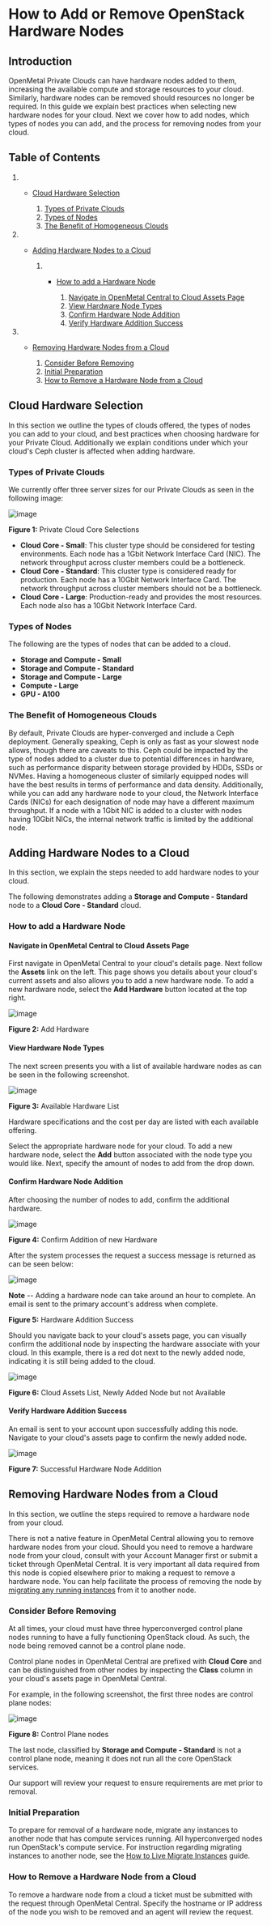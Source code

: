 # How to Add or Remove OpenStack Hardware Nodes

## Introduction

OpenMetal Private Clouds can have hardware nodes added to them,
increasing the available compute and storage resources to your cloud.
Similarly, hardware nodes can be removed should resources no longer be
required. In this guide we explain best practices when selecting new
hardware nodes for your cloud. Next we cover how to add nodes, which
types of nodes you can add, and the process for removing nodes from your
cloud.

## Table of Contents

1.    - [Cloud Hardware
        Selection](operators_manual/day-3/add-remove-hardware-nodes.md#cloud-hardware-selection)
        
        1.  [Types of Private
            Clouds](operators_manual/day-3/add-remove-hardware-nodes.md#types-of-private-clouds)
        2.  [Types of
            Nodes](operators_manual/day-3/add-remove-hardware-nodes.md#types-of-nodes)
        3.  [The Benefit of Homogeneous
            Clouds](operators_manual/day-3/add-remove-hardware-nodes.md#the-benefit-of-homogeneous-clouds)

2.    - [Adding Hardware Nodes to a
        Cloud](operators_manual/day-3/add-remove-hardware-nodes.md#adding-hardware-nodes-to-a-cloud)
        
        1.    - [How to add a Hardware
                Node](operators_manual/day-3/add-remove-hardware-nodes.md#how-to-add-a-hardware-node)
                
                1.  [Navigate in OpenMetal Central to Cloud Assets
                    Page](operators_manual/day-3/add-remove-hardware-nodes.md#navigate-in-openmetal-central-to-cloud-assets-page)
                2.  [View Hardware Node
                    Types](operators_manual/day-3/add-remove-hardware-nodes.md#view-hardware-node-types)
                3.  [Confirm Hardware Node
                    Addition](operators_manual/day-3/add-remove-hardware-nodes.md#confirm-hardware-node-addition)
                4.  [Verify Hardware Addition
                    Success](operators_manual/day-3/add-remove-hardware-nodes.md#verify-hardware-addition-success)

3.    - [Removing Hardware Nodes from a
        Cloud](operators_manual/day-3/add-remove-hardware-nodes.md#removing-hardware-nodes-from-a-cloud)
        
        1.  [Consider Before
            Removing](operators_manual/day-3/add-remove-hardware-nodes.md#consider-before-removing)
        2.  [Initial
            Preparation](operators_manual/day-3/add-remove-hardware-nodes.md#initial-preparation)
        3.  [How to Remove a Hardware Node from a
            Cloud](operators_manual/day-3/add-remove-hardware-nodes.md#how-to-remove-a-hardware-node-from-a-cloud)

## Cloud Hardware Selection

In this section we outline the types of clouds offered, the types of
nodes you can add to your cloud, and best practices when choosing
hardware for your Private Cloud. Additionally we explain conditions
under which your cloud's Ceph cluster is affected when adding hardware.

### Types of Private Clouds

We currently offer three server sizes for our Private Clouds as seen in
the following image:

![image](images/private-cloud-core-types.png)

**Figure 1:** Private Cloud Core Selections

  - **Cloud Core - Small**: This cluster type should be considered for
    testing environments. Each node has a 1Gbit Network Interface Card
    (NIC). The network throughput across cluster members could be a
    bottleneck.
  - **Cloud Core - Standard**: This cluster type is considered ready for
    production. Each node has a 10Gbit Network Interface Card. The
    network throughput across cluster members should not be a
    bottleneck.
  - **Cloud Core - Large**: Production-ready and provides the most
    resources. Each node also has a 10Gbit Network Interface Card.

### Types of Nodes

The following are the types of nodes that can be added to a cloud.

  - **Storage and Compute - Small**
  - **Storage and Compute - Standard**
  - **Storage and Compute - Large**
  - **Compute - Large**
  - **GPU - A100**

### The Benefit of Homogeneous Clouds

By default, Private Clouds are hyper-converged and include a Ceph
deployment. Generally speaking, Ceph is only as fast as your slowest
node allows, though there are caveats to this. Ceph could be impacted by
the type of nodes added to a cluster due to potential differences in
hardware, such as performance disparity between storage provided by
HDDs, SSDs or NVMes. Having a homogeneous cluster of similarly equipped
nodes will have the best results in terms of performance and data
density. Additionally, while you can add any hardware node to your
cloud, the Network Interface Cards (NICs) for each designation of node
may have a different maximum throughput. If a node with a 1Gbit NIC is
added to a cluster with nodes having 10Gbit NICs, the internal network
traffic is limited by the additional node.

## Adding Hardware Nodes to a Cloud

In this section, we explain the steps needed to add hardware nodes to
your cloud.

The following demonstrates adding a **Storage and Compute - Standard**
node to a **Cloud Core - Standard** cloud.

### How to add a Hardware Node

#### Navigate in OpenMetal Central to Cloud Assets Page

First navigate in OpenMetal Central to your cloud's details page. Next
follow the **Assets** link on the left. This page shows you details
about your cloud's current assets and also allows you to add a new
hardware node. To add a new hardware node, select the **Add Hardware**
button located at the top right.

![image](images/cloud-assets-page.png)

**Figure 2:** Add Hardware

#### View Hardware Node Types

The next screen presents you with a list of available hardware nodes as
can be seen in the following screenshot.

![image](images/add-hardware-offerings.png)

**Figure 3:** Available Hardware List

Hardware specifications and the cost per day are listed with each
available offering.

Select the appropriate hardware node for your cloud. To add a new
hardware node, select the **Add** button associated with the node type
you would like. Next, specify the amount of nodes to add from the drop
down.

#### Confirm Hardware Node Addition

After choosing the number of nodes to add, confirm the additional
hardware.

![image](images/confirm-node-addition.png)

**Figure 4:** Confirm Addition of new Hardware

After the system processes the request a success message is returned as
can be seen below:

![image](images/hardware-addition-success.png)

**Note** -- Adding a hardware node can take around an hour to complete.
An email is sent to the primary account's address when complete.

**Figure 5:** Hardware Addition Success

Should you navigate back to your cloud's assets page, you can visually
confirm the additional node by inspecting the hardware associate with
your cloud. In this example, there is a red dot next to the newly added
node, indicating it is still being added to the cloud.

![image](images/post-addition-node-not-yet-ready.png)

**Figure 6:** Cloud Assets List, Newly Added Node but not Available

#### Verify Hardware Addition Success

An email is sent to your account upon successfully adding this node.
Navigate to your cloud's assets page to confirm the newly added node.

![image](images/post-addition-success.png)

**Figure 7:** Successful Hardware Node Addition

## Removing Hardware Nodes from a Cloud

In this section, we outline the steps required to remove a hardware node
from your cloud.

There is not a native feature in OpenMetal Central allowing you to
remove hardware nodes from your cloud. Should you need to remove a
hardware node from your cloud, consult with your Account Manager first
or submit a ticket through OpenMetal Central. It is very important all
data required from this node is copied elsewhere prior to making a
request to remove a hardware node. You can help facilitate the process
of removing the node by [migrating any running
instances](operators_manual/day-2/live-migrate-instances.md) from it to
another node.

### Consider Before Removing

At all times, your cloud must have three hyperconverged control plane
nodes running to have a fully functioning OpenStack cloud. As such, the
node being removed cannot be a control plane node.

Control plane nodes in OpenMetal Central are prefixed with **Cloud
Core** and can be distinguished from other nodes by inspecting the
**Class** column in your cloud's assets page in OpenMetal Central.

For example, in the following screenshot, the first three nodes are
control plane nodes:

![image](images/control-plane-nodes-listed.png)

**Figure 8:** Control Plane nodes

The last node, classified by **Storage and Compute - Standard** is not a
control plane node, meaning it does not run all the core OpenStack
services.

Our support will review your request to ensure requirements are met
prior to removal.

### Initial Preparation

To prepare for removal of a hardware node, migrate any instances to
another node that has compute services running. All hyperconverged nodes
run OpenStack's compute service. For instruction regarding migrating
instances to another node, see the [How to Live Migrate
Instances](operators_manual/day-2/live-migrate-instances.md) guide.

### How to Remove a Hardware Node from a Cloud

To remove a hardware node from a cloud a ticket must be submitted with
the request through OpenMetal Central. Specify the hostname or IP
address of the node you wish to be removed and an agent will review the
request.
